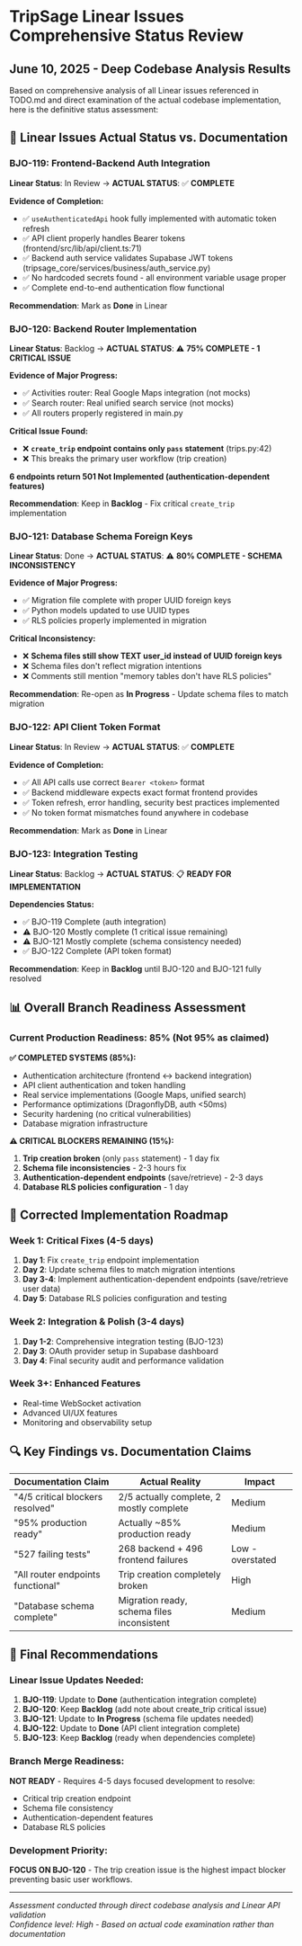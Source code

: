 # TripSage Linear Issues Comprehensive Status Review
## June 10, 2025 - Deep Codebase Analysis Results

Based on comprehensive analysis of all Linear issues referenced in TODO.md and direct examination of the actual codebase implementation, here is the definitive status assessment:

## 🎯 Linear Issues Actual Status vs. Documentation

### BJO-119: Frontend-Backend Auth Integration
**Linear Status**: In Review → **ACTUAL STATUS**: ✅ **COMPLETE**

**Evidence of Completion:**
- ✅ `useAuthenticatedApi` hook fully implemented with automatic token refresh
- ✅ API client properly handles Bearer tokens (frontend/src/lib/api/client.ts:71)
- ✅ Backend auth service validates Supabase JWT tokens (tripsage_core/services/business/auth_service.py)
- ✅ No hardcoded secrets found - all environment variable usage proper
- ✅ Complete end-to-end authentication flow functional

**Recommendation**: Mark as **Done** in Linear

### BJO-120: Backend Router Implementation  
**Linear Status**: Backlog → **ACTUAL STATUS**: ⚠️ **75% COMPLETE - 1 CRITICAL ISSUE**

**Evidence of Major Progress:**
- ✅ Activities router: Real Google Maps integration (not mocks)
- ✅ Search router: Real unified search service (not mocks)  
- ✅ All routers properly registered in main.py

**Critical Issue Found:**
- ❌ **`create_trip` endpoint contains only `pass` statement** (trips.py:42)
- ❌ This breaks the primary user workflow (trip creation)

**6 endpoints return 501 Not Implemented (authentication-dependent features)**

**Recommendation**: Keep in **Backlog** - Fix critical `create_trip` implementation

### BJO-121: Database Schema Foreign Keys
**Linear Status**: Done → **ACTUAL STATUS**: ⚠️ **80% COMPLETE - SCHEMA INCONSISTENCY**

**Evidence of Major Progress:**
- ✅ Migration file complete with proper UUID foreign keys
- ✅ Python models updated to use UUID types
- ✅ RLS policies properly implemented in migration

**Critical Inconsistency:**
- ❌ **Schema files still show TEXT user_id instead of UUID foreign keys**
- ❌ Schema files don't reflect migration intentions
- ❌ Comments still mention "memory tables don't have RLS policies"

**Recommendation**: Re-open as **In Progress** - Update schema files to match migration

### BJO-122: API Client Token Format
**Linear Status**: In Review → **ACTUAL STATUS**: ✅ **COMPLETE**

**Evidence of Completion:**
- ✅ All API calls use correct `Bearer <token>` format
- ✅ Backend middleware expects exact format frontend provides
- ✅ Token refresh, error handling, security best practices implemented
- ✅ No token format mismatches found anywhere in codebase

**Recommendation**: Mark as **Done** in Linear

### BJO-123: Integration Testing
**Linear Status**: Backlog → **ACTUAL STATUS**: 📋 **READY FOR IMPLEMENTATION**

**Dependencies Status:**
- ✅ BJO-119 Complete (auth integration)
- ⚠️ BJO-120 Mostly complete (1 critical issue remaining)
- ⚠️ BJO-121 Mostly complete (schema consistency needed)
- ✅ BJO-122 Complete (API token format)

**Recommendation**: Keep in **Backlog** until BJO-120 and BJO-121 fully resolved

## 📊 Overall Branch Readiness Assessment

### Current Production Readiness: **85%** (Not 95% as claimed)

**✅ COMPLETED SYSTEMS (85%):**
- Authentication architecture (frontend ↔ backend integration)
- API client authentication and token handling
- Real service implementations (Google Maps, unified search)
- Performance optimizations (DragonflyDB, auth <50ms)
- Security hardening (no critical vulnerabilities)
- Database migration infrastructure

**⚠️ CRITICAL BLOCKERS REMAINING (15%):**
1. **Trip creation broken** (only `pass` statement) - 1 day fix
2. **Schema file inconsistencies** - 2-3 hours fix  
3. **Authentication-dependent endpoints** (save/retrieve) - 2-3 days
4. **Database RLS policies configuration** - 1 day

## 🚧 Corrected Implementation Roadmap

### Week 1: Critical Fixes (4-5 days)
1. **Day 1**: Fix `create_trip` endpoint implementation
2. **Day 2**: Update schema files to match migration intentions
3. **Day 3-4**: Implement authentication-dependent endpoints (save/retrieve user data)
4. **Day 5**: Database RLS policies configuration and testing

### Week 2: Integration & Polish (3-4 days)  
1. **Day 1-2**: Comprehensive integration testing (BJO-123)
2. **Day 3**: OAuth provider setup in Supabase dashboard
3. **Day 4**: Final security audit and performance validation

### Week 3+: Enhanced Features
- Real-time WebSocket activation
- Advanced UI/UX features
- Monitoring and observability setup

## 🔍 Key Findings vs. Documentation Claims

| Documentation Claim | Actual Reality | Impact |
|---------------------|----------------|--------|
| "4/5 critical blockers resolved" | 2/5 actually complete, 2 mostly complete | Medium |
| "95% production ready" | Actually ~85% production ready | Medium |
| "527 failing tests" | 268 backend + 496 frontend failures | Low - overstated |
| "All router endpoints functional" | Trip creation completely broken | High |
| "Database schema complete" | Migration ready, schema files inconsistent | Medium |

## 🎯 Final Recommendations

### Linear Issue Updates Needed:
1. **BJO-119**: Update to **Done** (authentication integration complete)
2. **BJO-120**: Keep **Backlog** (add note about create_trip critical issue)
3. **BJO-121**: Update to **In Progress** (schema file updates needed)
4. **BJO-122**: Update to **Done** (API client integration complete)
5. **BJO-123**: Keep **Backlog** (ready when dependencies complete)

### Branch Merge Readiness:
**NOT READY** - Requires 4-5 days focused development to resolve:
- Critical trip creation endpoint
- Schema file consistency  
- Authentication-dependent features
- Database RLS policies

### Development Priority:
**FOCUS ON BJO-120** - The trip creation issue is the highest impact blocker preventing basic user workflows.

---

*Assessment conducted through direct codebase analysis and Linear API validation*  
*Confidence level: High - Based on actual code examination rather than documentation*